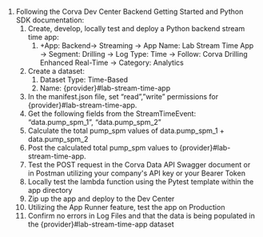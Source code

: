 1. Following the Corva Dev Center Backend Getting Started and Python SDK documentation: 
   1. Create, develop, locally test and deploy a Python backend stream time app: 
      1. +App: Backend→ Streaming → App Name: Lab Stream Time App → Segment: Drilling → Log Type: Time → Follow: Corva Drilling Enhanced Real-Time → Category: Analytics
   2. Create a dataset:
      1. Dataset Type: Time-Based
      2. Name: {provider}#lab-stream-time-app
   3. In the manifest.json file, set “read”,”write” permissions for  {provider}#lab-stream-time-app. 
   4. Get the following fields from the StreamTimeEvent: “data.pump_spm_1”, “data.pump_spm_2”
   5. Calculate the total pump_spm values of data.pump_spm_1 + data.pump_spm_2
   6. Post the calculated total pump_spm values to {provider}#lab-stream-time-app.
   7. Test the POST request in the Corva Data API Swagger document or in Postman utilizing your company's API key or your Bearer Token
   8. Locally test the lambda function using the Pytest template within the app directory
   9. Zip up the app and deploy to the Dev Center
   10. Utilizing the App Runner feature, test the app on Production
   11. Confirm no errors in Log Files and that the data is being populated in the {provider}#lab-stream-time-app dataset
